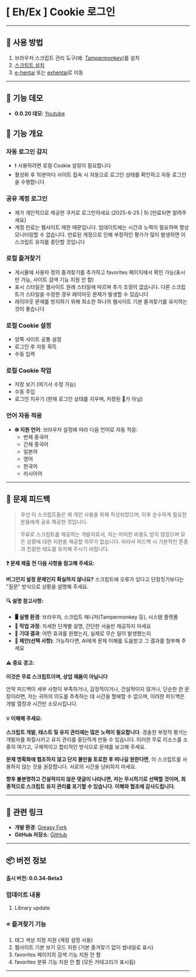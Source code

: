 # **[ Eh/Ex ] Cookie 로그인**

---

## **👻 사용 방법**

1. 브라우저 스크립트 관리 도구(예: [Tampermonkey](https://chrome.google.com/webstore/detail/tampermonkey/dhdgffkkebhmkfjojejmpbldmpobfkfo))를 설치
2. [스크립트 설치](https://update.greasyfork.org/scripts/470710/%5BEEx-Hentai%5D%20AutoLogin.user.js)
3. [e-hentai](https://e-hentai.org/) 또는 [exhentai](https://exhentai.org/)로 이동

---

## **👀 기능 데모**

- **0.0.20 데모**: [Youtube](https://www.youtube.com/watch?v=NOidYkgINY8)


## **📜 기능 개요**

### **자동 로그인 감지**
- ❗️ 사용하려면 로컬 Cookie 설정이 필요합니다
- 활성화 후 10분마다 사이트 접속 시 자동으로 로그인 상태를 확인하고 자동 로그인을 수행합니다

### **공유 계정 로그인**
- 제가 개인적으로 제공한 쿠키로 로그인하세요 (2025-6-25 | 5) [만료되면 알려주세요]
- 계정 만료는 웹사이트 제한 때문입니다. 업데이트에는 시간과 노력이 필요하며 항상 모니터링할 수 없습니다. 만료된 계정으로 인해 부정적인 평가가 많이 발생하면 이 스크립트 유지를 중단할 것입니다

### **로컬 즐겨찾기**
- 게시물에 사용자 정의 즐겨찾기를 추가하고 favorites 페이지에서 확인 가능(표시만 가능, 사이트 검색 기능 지원 안 함)
- 표시 스타일은 웹사이트 원래 스타일에 따르며 추가 조정이 없습니다. 다른 스크립트가 스타일을 수정한 경우 레이아웃 문제가 발생할 수 있습니다
- 레이아웃 문제를 방지하기 위해 최소한 하나의 웹사이트 기본 즐겨찾기를 유지하는 것이 좋습니다

### **로컬 Cookie 설정**
- 양쪽 사이트 공통 설정
- 로그인 후 자동 획득
- 수동 입력

### **로컬 Cookie 작업**
- 저장 보기 (여기서 수정 가능)
- 수동 주입
- 로그인 지우기 (현재 로그인 상태를 지우며, 저장된 🍪가 아님)

### **언어 자동 적응**
- **🌐 지원 언어**: 브라우저 설정에 따라 다음 언어로 자동 적응:
  - 번체 중국어
  - 간체 중국어
  - 일본어
  - 영어
  - 한국어
  - 러시아어

---

## 📣 문제 피드백

> 우선 이 스크립트들은 제 개인 사용을 위해 작성되었으며, 이후 순수하게 필요한 분들에게 공유 제공한 것입니다.
>
> 무료로 스크립트를 제공하는 개발자로서, 저는 어떠한 비용도 받지 않았으며 모든 상황에 대한 지원을 제공할 의무가 없습니다. 따라서 피드백 시 기본적인 존중과 친절한 태도를 유지해 주시기 바랍니다.

#### ❓ 문제 제출 전 다음 사항을 참고해 주세요:

**버그인지 설정 문제인지 확실하지 않나요?** 스크립트에 오류가 있다고 단정짓기보다는 "질문" 방식으로 상황을 설명해 주세요.

#### 🔍 설명 참고사항:

- **🖥️ 실행 환경**: 브라우저, 스크립트 매니저(Tampermonkey 등), 시스템 플랫폼
- **🧭 작업 과정**: 자세한 단계별 설명, 간단한 서술만 제공하지 마세요
- **🎯 기대 결과**: 어떤 효과를 원했는지, 실제로 무슨 일이 발생했는지
- **🤖 제안(선택 사항)**: 가능하다면, AI에게 문제 이해를 도움받고 그 결과를 첨부해 주세요

#### ⚠️ 중요 경고:

**이것은 무료 스크립트이며, 상업 제품이 아닙니다**

만약 피드백이 세부 사항이 부족하거나, 감정적이거나, 건설적이지 않거나, 단순한 한 문장이라면, 저는 귀하의 의도를 추측하는 데 시간을 할애할 수 없으며, 이러한 피드백은 개발 열정과 시간만 소모시킵니다.

#### 💡 이해해 주세요:

**스크립트 개발, 테스트 및 유지 관리에는 많은 노력이 필요합니다**. 경솔한 부정적 평가는 개발자를 좌절시키고 유지 관리를 중단하게 만들 수 있습니다. 이러한 무료 리소스를 소중히 여기고, 구체적이고 합리적인 방식으로 문제를 보고해 주세요.

**문제 명확화에 협조하지 않고 단지 불만을 토로한 후 떠나길 원한다면**, 이 스크립트를 사용하지 않는 것을 권장합니다. 서로의 시간을 낭비하지 마세요.

**향후 불분명하고 건설적이지 않은 댓글이 나타나면, 저는 무시하기로 선택할 것이며, 최종적으로 스크립트 유지 관리를 포기할 수 있습니다. 이해와 협조에 감사드립니다.**

---

## **🔗 관련 링크**

- **개발 환경**: [Greasy Fork](https://greasyfork.org/zh-TW/users/989635-canaan-hs)  
- **GitHub 저장소**: [GitHub](https://github.com/Canaan-HS/MonkeyScript/tree/main/ExAutoLogin)

---

## **📦 버전 정보**

**출시 버전: 0.0.34-Beta3**

### **업데이트 내용**
1. Library update

### **⭐ 즐겨찾기 기능**
1. 태그 색상 지정 지원 (계정 설정 사용)
2. 웹사이트 기본 보기 모드 지원 (기본 즐겨찾기 없이 썸네일로 표시)
3. favorites 페이지의 검색 기능 지원 안 함
4. favorites 분류 기능 지원 안 함 (모든 카테고리가 표시됨)

---